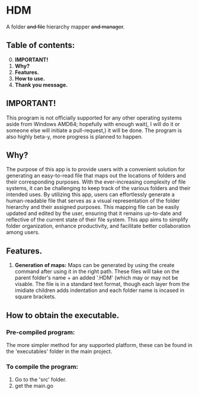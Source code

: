 # HDM
A folder ~~and file~~ hierarchy mapper ~~and manager~~.
## Table of contents:
0. **IMPORTANT!**
1. **Why?**
2. **Features.**
3. **How to use.**
4. **Thank you message.**

## IMPORTANT!
This program is not officially supported for any other operating systems aside from Windows AMD64; hopefully with enough wait(, I will do it or someone else will initiate a pull-request,) it will be done.
The program is also highly beta-y, more progress is planned to happen.

## Why?
The purpose of this app is to provide users with a convenient solution for generating an easy-to-read file that maps out the locations of folders and their corresponding purposes. With the ever-increasing complexity of file systems, it can be challenging to keep track of the various folders and their intended uses. By utilizing this app, users can effortlessly generate a human-readable file that serves as a visual representation of the folder hierarchy and their assigned purposes. This mapping file can be easily updated and edited by the user, ensuring that it remains up-to-date and reflective of the current state of their file system. This app aims to simplify folder organization, enhance productivity, and facilitate better collaboration among users.

## Features.
1. **Generation of maps:** Maps can be generated by using the create command after using it in the right path. These files will take on the parent folder's name + an added '.HDM' (which may or may not be visable. The file is in a standard text format, though each layer from the imidiate children adds indentation and each folder name is incased in square brackets.

## How to obtain the executable.
### Pre-compiled program:
The more simpler method for any supported platform, these can be found in the 'executables' folder in the main project.
### To compile the program:
1. Go to the 'src' folder.
2. get the main.go 
